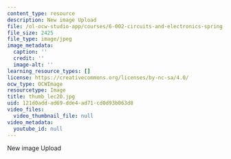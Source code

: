 ```yaml
---
content_type: resource
description: New image Upload
file: /ol-ocw-studio-app/courses/6-002-circuits-and-electronics-spring-2007/121d0addad69dde4ad71cd0d93b063d8_thumb_lec20.jpg
file_size: 2425
file_type: image/jpeg
image_metadata:
  caption: ''
  credit: ''
  image-alt: ''
learning_resource_types: []
license: https://creativecommons.org/licenses/by-nc-sa/4.0/
ocw_type: OCWImage
resourcetype: Image
title: thumb_lec20.jpg
uid: 121d0add-ad69-dde4-ad71-cd0d93b063d8
video_files:
  video_thumbnail_file: null
video_metadata:
  youtube_id: null
---
```

New image Upload
